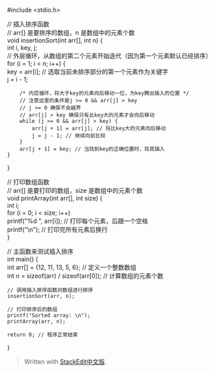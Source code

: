 ﻿#include <stdio.h>  
  
// 插入排序函数  
// arr[] 是要排序的数组，n 是数组中的元素个数  
void insertionSort(int arr[], int n) {  
    int i, key, j;  
    // 外层循环，从数组的第二个元素开始迭代（因为第一个元素默认已经排序）  
    for (i = 1; i < n; i++) {  
        key = arr[i]; // 选取当前未排序部分的第一个元素作为关键字  
        j = i - 1;  
  
        /* 内层循环，将大于key的元素向后移动一位，为key腾出插入的位置 */  
        // 注意这里的条件是j >= 0 && arr[j] > key  
        // j >= 0 确保不会越界  
        // arr[j] > key 确保只有比key大的元素才会向后移动  
        while (j >= 0 && arr[j] > key) {  
            arr[j + 1] = arr[j]; // 将比key大的元素向后移动  
            j = j - 1; // 继续向前比较  
        }  
        arr[j + 1] = key; // 当找到key的正确位置时，将其插入  
    }  
}  
  
// 打印数组函数  
// arr[] 是要打印的数组，size 是数组中的元素个数  
void printArray(int arr[], int size) {  
    int i;  
    for (i = 0; i < size; i++)  
        printf("%d ", arr[i]); // 打印每个元素，后跟一个空格  
    printf("\n"); // 打印完所有元素后换行  
}  
  
// 主函数来测试插入排序  
int main() {  
    int arr[] = {12, 11, 13, 5, 6}; // 定义一个整数数组  
    int n = sizeof(arr) / sizeof(arr[0]); // 计算数组的元素个数  
  
    // 调用插入排序函数对数组进行排序  
    insertionSort(arr, n);  
  
    // 打印排序后的数组  
    printf("Sorted array: \n");  
    printArray(arr, n);  
  
    return 0; // 程序正常结束  
}


> Written with [StackEdit中文版](https://stackedit.cn/).
